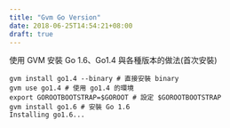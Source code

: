 ```yaml
---
title: "Gvm Go Version"
date: 2018-06-25T14:54:21+08:00
draft: true
---
```


使用 GVM 安裝 Go 1.6、Go1.4 與各種版本的做法(首次安裝)
```
gvm install go1.4 --binary # 直接安裝 binary
gvm use go1.4 # 使用 go1.4 的環境
export GOROOTBOOTSTRAP=$GOROOT # 設定 $GOROOTBOOTSTRAP
gvm install go1.6 # 安裝 Go 1.6
Installing go1.6...
```